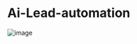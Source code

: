# Ai-Lead-automation
![image](https://github.com/user-attachments/assets/041da4ac-fbe9-470f-b774-c13e279dce33)
